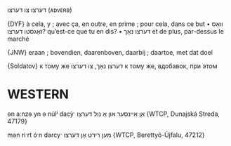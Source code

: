 דערצו
צו דערצו
(ᴀᴅᴠᴇʀʙ)

{DYF}
à cela, y ; avec ça, en outre, en prime ; pour cela, dans ce but
• וואָס זאָגסטו דערצו? 
qu’est-ce que tu en dis?
• דערצו נאָך et de plus, par-dessus le marché

{JNW}
eraan ; bovendien, daarenboven, daarbij ; daartoe, met dat doel

{Soldatov}
к тому же
דערצו נאָך, צו דערצו
к тому же, вдобавок, при этом

WESTERN
========

ən aːnzə yn ə núlʲ dacỳˑ אַן איינסער און אַ נול דערצו {WTCP, Dunajská Streda, 47179}

mən riˑrt óˑn dərcyˑ מען רירט אָן דערצו {WTCP, Berettyó-Újfalu, 47212}